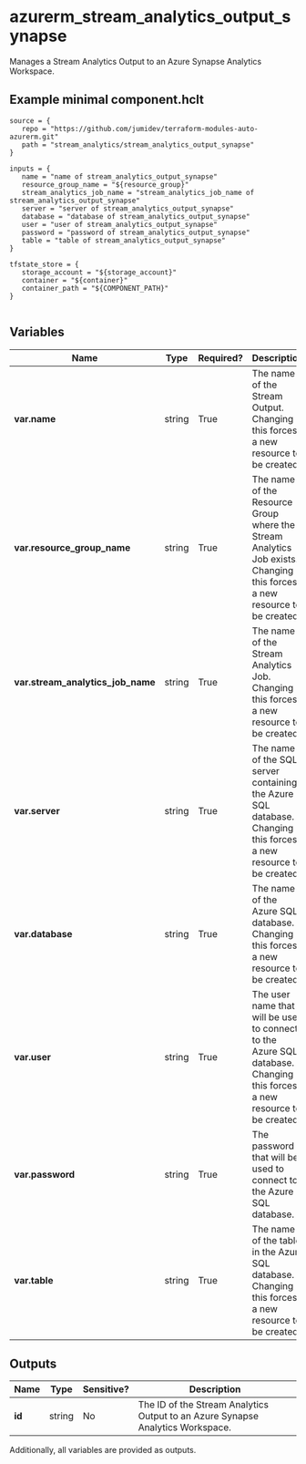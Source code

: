 # azurerm_stream_analytics_output_synapse

Manages a Stream Analytics Output to an Azure Synapse Analytics Workspace.

## Example minimal component.hclt

```hcl
source = {
   repo = "https://github.com/jumidev/terraform-modules-auto-azurerm.git" 
   path = "stream_analytics/stream_analytics_output_synapse" 
}

inputs = {
   name = "name of stream_analytics_output_synapse" 
   resource_group_name = "${resource_group}" 
   stream_analytics_job_name = "stream_analytics_job_name of stream_analytics_output_synapse" 
   server = "server of stream_analytics_output_synapse" 
   database = "database of stream_analytics_output_synapse" 
   user = "user of stream_analytics_output_synapse" 
   password = "password of stream_analytics_output_synapse" 
   table = "table of stream_analytics_output_synapse" 
}

tfstate_store = {
   storage_account = "${storage_account}" 
   container = "${container}" 
   container_path = "${COMPONENT_PATH}" 
}


```

## Variables

| Name | Type | Required? |  Description |
| ---- | ---- | --------- |  ----------- |
| **var.name** | string | True | The name of the Stream Output. Changing this forces a new resource to be created. | 
| **var.resource_group_name** | string | True | The name of the Resource Group where the Stream Analytics Job exists. Changing this forces a new resource to be created. | 
| **var.stream_analytics_job_name** | string | True | The name of the Stream Analytics Job. Changing this forces a new resource to be created. | 
| **var.server** | string | True | The name of the SQL server containing the Azure SQL database. Changing this forces a new resource to be created. | 
| **var.database** | string | True | The name of the Azure SQL database. Changing this forces a new resource to be created. | 
| **var.user** | string | True | The user name that will be used to connect to the Azure SQL database. Changing this forces a new resource to be created. | 
| **var.password** | string | True | The password that will be used to connect to the Azure SQL database. | 
| **var.table** | string | True | The name of the table in the Azure SQL database. Changing this forces a new resource to be created. | 



## Outputs

| Name | Type | Sensitive? | Description |
| ---- | ---- | --------- | --------- |
| **id** | string | No  | The ID of the Stream Analytics Output to an Azure Synapse Analytics Workspace. | 

Additionally, all variables are provided as outputs.
